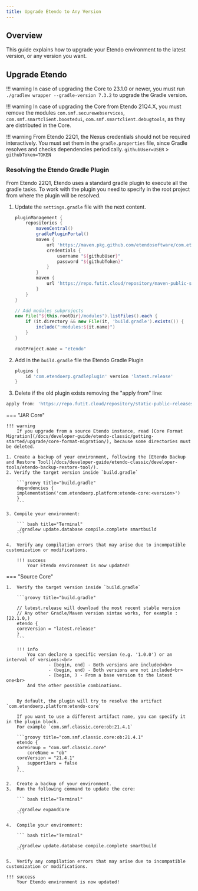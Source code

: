 ```yaml
---
title: Upgrade Etendo to Any Version
---
```


## Overview

This guide explains how to upgrade your Etendo environment to the latest version, or any version you want.

## Upgrade Etendo

!!! warning
    In case of upgrading the Core to 23.1.0 or newer, you must run `./gradlew wrapper --gradle-version 7.3.2` to upgrade the Gradle version.

!!! warning
    In case of upgrading the Core from Etendo 21Q4.X, you must remove the modules `com.smf.securewebservices`, `com.smf.smartclient.boostedui`, `com.smf.smartclient.debugtools`, as they are distributed in the Core.

!!! warning
    From Etendo 22Q1, the Nexus credentials should not be required interactively. You must set them in the `gradle.properties` file, since Gradle resolves and checks dependencies periodically.
    `githubUser=USER` > `githubToken=TOKEN`

### Resolving the Etendo Gradle Plugin

From Etendo 22Q1, Etendo uses a standard gradle plugin to execute all the gradle tasks.
To work with the plugin you need to specify in the root project from where the plugin will be resolved.

1. Update the `settings.gradle` file with the next content.

    ```groovy title="settings.gradle"
    pluginManagement {
        repositories {
            mavenCentral()
            gradlePluginPortal()
            maven {
                url 'https://maven.pkg.github.com/etendosoftware/com.etendoerp.gradleplugin'
                credentials {
                    username "${githubUser}"
                    password "${githubToken}"
                }
            }
            maven {
                url 'https://repo.futit.cloud/repository/maven-public-snapshots'
            }
        }
    }

    // Add modules subprojects
    new File("${this.rootDir}/modules").listFiles().each {
        if (it.directory && new File(it, 'build.gradle').exists()) {
            include(":modules:${it.name}")
        }
    }

    rootProject.name = "etendo"
    ```

2. Add in the `build.gradle` file the Etendo Gradle Plugin

    ```groovy title="build.gradle"
    plugins {
        id 'com.etendoerp.gradleplugin' version 'latest.release'
    }
    ```

3.  Delete if the old plugin exists removing the "apply from" line:

``` bash title="Terminal"
apply from: 'https://repo.futit.cloud/repository/static-public-releases/com/etendo/etendo/latest/etendo-latest.gradle'

```

=== "JAR Core"

    !!! warning
        If you upgrade from a source Etendo instance, read [Core Format Migration](/docs/developer-guide/etendo-classic/getting-started/upgrade/core-format-migration/), because some directories must be deleted.

    1. Create a backup of your environment, following the [Etendo Backup and Restore Tool](/docs/developer-guide/etendo-classic/developer-tools/etendo-backup-restore-tool/).
    2. Verify the target version inside `build.gradle`

        ```groovy title="build.gradle"
        dependencies {
        implementation('com.etendoerp.platform:etendo-core:<version>')
        }
        ```

    3. Compile your environment:

        ``` bash title="Terminal"
        ./gradlew update.database compile.complete smartbuild
        ```

    4.  Verify any compilation errors that may arise due to incompatible customization or modifications.

        !!! success
            Your Etendo environment is now updated!

=== "Source Core"

    1.  Verify the target version inside `build.gradle`

        ```groovy title="build.gradle"

        // latest.release will download the most recent stable version
        // Any other Gradle/Maven version sintax works, for example : [22.1.0,)
        etendo {
        coreVersion = "latest.release"
        }
        ```

        !!! info
            You can declare a specific version (e.g. '1.0.0') or an interval of versions:<br>
                    - [begin, end] - Both versions are included<br>
                    - (begin, end) - Both versions are not included<br>
                    - [begin, ) - From a base version to the latest one<br>
            And the other possible combinations.


        By default, the plugin will try to resolve the artifact `com.etendoerp.platform:etendo-core`

        If you want to use a different artifact name, you can specify it in the plugin block.
        For example `com.smf.classic.core:ob:21.4.1`

        ```groovy title="com.smf.classic.core:ob:21.4.1"
        etendo {
        coreGroup = "com.smf.classic.core"
            coreName = "ob"
        coreVersion = "21.4.1"
            supportJars = false
        }
        ```

    2.  Create a backup of your environment.
    3.  Run the following command to update the core:

        ``` bash title="Terminal"

        ./gradlew expandCore
        ```

    4.  Compile your environment:

        ``` bash title="Terminal"

        ./gradlew update.database compile.complete smartbuild
        ```

    5.  Verify any compilation errors that may arise due to incompatible customization or modifications.

    !!! success
        Your Etendo environment is now updated!
